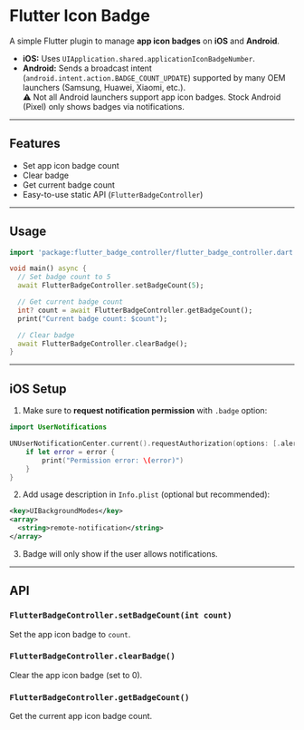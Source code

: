 # Flutter Icon Badge

A simple Flutter plugin to manage **app icon badges** on **iOS** and **Android**.

- **iOS:** Uses `UIApplication.shared.applicationIconBadgeNumber`.
- **Android:** Sends a broadcast intent (`android.intent.action.BADGE_COUNT_UPDATE`) supported by many OEM launchers (Samsung, Huawei, Xiaomi, etc.).  
  ⚠️ Not all Android launchers support app icon badges. Stock Android (Pixel) only shows badges via notifications.

---

## Features

- Set app icon badge count
- Clear badge
- Get current badge count
- Easy-to-use static API (`FlutterBadgeController`)

---

## Usage

```dart
import 'package:flutter_badge_controller/flutter_badge_controller.dart';

void main() async {
  // Set badge count to 5
  await FlutterBadgeController.setBadgeCount(5);

  // Get current badge count
  int? count = await FlutterBadgeController.getBadgeCount();
  print("Current badge count: $count");

  // Clear badge
  await FlutterBadgeController.clearBadge();
}
```

---

## iOS Setup

1. Make sure to **request notification permission** with `.badge` option:

```swift
import UserNotifications

UNUserNotificationCenter.current().requestAuthorization(options: [.alert, .sound, .badge]) { granted, error in
    if let error = error {
        print("Permission error: \(error)")
    }
}
```

2. Add usage description in `Info.plist` (optional but recommended):

```xml
<key>UIBackgroundModes</key>
<array>
  <string>remote-notification</string>
</array>
```

3. Badge will only show if the user allows notifications.

---

## API

### `FlutterBadgeController.setBadgeCount(int count)`

Set the app icon badge to `count`.

### `FlutterBadgeController.clearBadge()`

Clear the app icon badge (set to 0).

### `FlutterBadgeController.getBadgeCount()`

Get the current app icon badge count.
